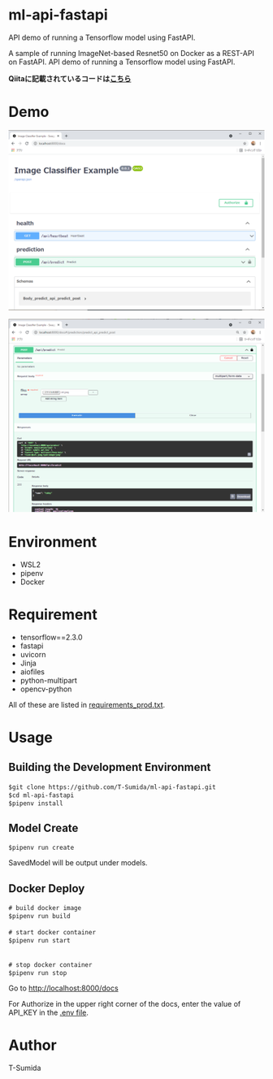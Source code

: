 # ml-api-fastapi
API demo of running a Tensorflow model using FastAPI.


A sample of running ImageNet-based Resnet50 on Docker as a REST-API on FastAPI.
API demo of running a Tensorflow model using FastAPI.

**Qiitaに記載されているコードは[こちら](https://github.com/T-Sumida/ml-api-fastapi/tree/qiita)**

# Demo
![](./pic/demo1.png)

![](./pic/demo2.png)

# Environment
- WSL2
- pipenv
- Docker


# Requirement
- tensorflow==2.3.0
- fastapi
- uvicorn
- Jinja
- aiofiles
- python-multipart
- opencv-python

All of these are listed in [requirements_prod.txt](./requirements_prod.txt).



# Usage

## Building the Development Environment
```
$git clone https://github.com/T-Sumida/ml-api-fastapi.git
$cd ml-api-fastapi
$pipenv install
```

## Model Create
```
$pipenv run create
```

SavedModel will be output under models.


## Docker Deploy
```
# build docker image
$pipenv run build

# start docker container
$pipenv run start


# stop docker container
$pipenv run stop
```
Go to [http://localhost:8000/docs](http://localhost:8000/docs)

For Authorize in the upper right corner of the docs, enter the value of API_KEY in the [.env file](./.env).


# Author
T-Sumida

